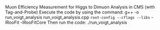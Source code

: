 Muon Efficiency Measurement for Higgs to Dimuon Analysis in CMS (with Tag-and-Probe)
Execute the code by using the command: g++ -o run_voigt_analysis run_voigt_analysis.cpp `root-config --cflags --libs` -lRooFit -lRooFitCore
Then run the code: ./run_voigt_analysis 
